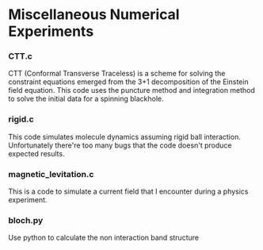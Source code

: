 # Miscellaneous Numerical Experiments

### CTT.c

CTT (Conformal Transverse Traceless) is a scheme for solving the constraint equations emerged from the 3+1 decomposition of the Einstein field equation. This code uses the puncture method and integration method to solve the initial data for a spinning blackhole.

### rigid.c

This code simulates molecule dynamics assuming rigid ball interaction. Unfortunately there're too many bugs that the code doesn't produce expected results.

### magnetic\_levitation.c

This is a code to simulate a current field that I encounter during a physics experiment.

### bloch.py

Use python to calculate the non interaction band structure
